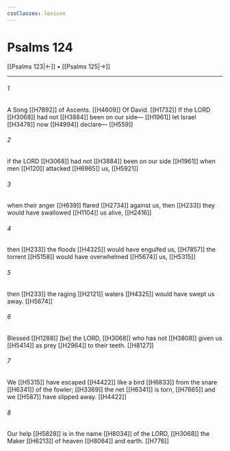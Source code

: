 ```yaml
---
cssClasses: lexicon
---
```


# Psalms 124

[[Psalms 123|←]] • [[Psalms 125|→]]

---

###### 1
A Song [[H7892]] of Ascents. [[H4609]] Of David. [[H1732]] If the LORD [[H3068]] had not [[H3884]] been on our side— [[H1961]] let Israel [[H3478]] now [[H4994]] declare— [[H559]]

###### 2
if the LORD [[H3068]] had not [[H3884]] been on our side [[H1961]] when men [[H120]] attacked [[H6965]] us, [[H5921]]

###### 3
when their anger [[H639]] flared [[H2734]] against us,  then [[H233]] they would have swallowed [[H1104]] us alive, [[H2416]]

###### 4
then [[H233]] the floods [[H4325]] would have engulfed us, [[H7857]] the torrent [[H5158]] would have overwhelmed [[H5674]] us, [[H5315]]

###### 5
then [[H233]] the raging [[H2121]] waters [[H4325]] would have swept us away. [[H5674]]

###### 6
Blessed [[H1288]] [be] the LORD, [[H3068]] who has not [[H3808]] given us [[H5414]] as prey [[H2964]] to their teeth. [[H8127]]

###### 7
We [[H5315]] have escaped [[H4422]] like a bird [[H6833]] from the snare [[H6341]] of the fowler; [[H3369]] the net [[H6341]] is torn, [[H7665]] and we [[H587]] have slipped away. [[H4422]]

###### 8
Our help [[H5828]] is in the name [[H8034]] of the LORD, [[H3068]] the Maker [[H6213]] of heaven [[H8064]] and earth. [[H776]]

